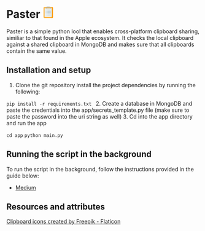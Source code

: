 # Paster <img src="app/clipboard.png" width="30">

Paster is a simple python lool that enables cross-platform clipboard sharing, similiar to that found in the
Apple ecosystem. It checks the local clipboard against a shared clipboard in MongoDB and makes sure that all 
clipboards contain the same value.


## Installation and setup

1. Clone the git repository install the project dependencies by running the following:

```pip install -r requirements.txt ```
2. Create a database in MongoDB and paste the credentials into the app/secrets_template.py file (make sure to paste the password into the uri string as well)
3. Cd into the app directory and run the app 

```cd app```
```python main.py```

## Running the script in the background

To run the script in the background, follow the instructions provided in the guide below:
* [Medium](https://medium.com/analytics-vidhya/easiest-way-to-run-a-python-script-in-the-background-4aada206cf29#:~:text=The%20easiest%20way%20of%20running,can%20use%20Windows%20Task%20Scheduler.&text=You%20can%20then%20give%20the,by%20giving%20the%20time%20particulars.)

## Resources and attributes

<a href="https://www.flaticon.com/free-icons/clipboard" title="clipboard icons">Clipboard icons created by Freepik - Flaticon</a>